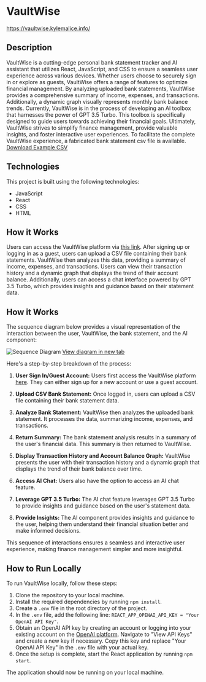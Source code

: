 # VaultWise

https://vaultwise.kylemalice.info/

## Description

VaultWise is a cutting-edge personal bank statement tracker and AI assistant that utilizes React, JavaScript, and CSS to ensure a seamless user experience across various devices. Whether users choose to securely sign in or explore as guests, VaultWise offers a range of features to optimize financial management. By analyzing uploaded bank statements, VaultWise provides a comprehensive summary of income, expenses, and transactions. Additionally, a dynamic graph visually represents monthly bank balance trends. Currently, VaultWise is in the process of developing an AI toolbox that harnesses the power of GPT 3.5 Turbo. This toolbox is specifically designed to guide users towards achieving their financial goals. Ultimately, VaultWise strives to simplify finance management, provide valuable insights, and foster interactive user experiences. To facilitate the complete VaultWise experience, a fabricated bank statement csv file is available.
[Download Example CSV](https://github.com/MaliceKy/VaultWise-Expense-AI-project/blob/main/public/VaultWiseExampleCSV.csv)
## Technologies

This project is built using the following technologies:

- JavaScript
- React
- CSS
- HTML

## How it Works

Users can access the VaultWise platform via [this link](https://vaultwise.kylemalice.info/). After signing up or logging in as a guest, users can upload a CSV file containing their bank statements. VaultWise then analyzes this data, providing a summary of income, expenses, and transactions. Users can view their transaction history and a dynamic graph that displays the trend of their account balance. Additionally, users can access a chat interface powered by GPT 3.5 Turbo, which provides insights and guidance based on their statement data.

## How it Works

The sequence diagram below provides a visual representation of the interaction between the user, VaultWise, the bank statement, and the AI component:

![Sequence Diagram](https://showme.redstarplugin.com/d/dx1PktKV)
[View diagram in new tab](https://showme.redstarplugin.com/d/dx1PktKV)

Here's a step-by-step breakdown of the process:

1. **User Sign In/Guest Account:** Users first access the VaultWise platform [here](https://vaultwise.kylemalice.info/). They can either sign up for a new account or use a guest account.

2. **Upload CSV Bank Statement:** Once logged in, users can upload a CSV file containing their bank statement data.

3. **Analyze Bank Statement:** VaultWise then analyzes the uploaded bank statement. It processes the data, summarizing income, expenses, and transactions.

4. **Return Summary:** The bank statement analysis results in a summary of the user's financial data. This summary is then returned to VaultWise.

5. **Display Transaction History and Account Balance Graph:** VaultWise presents the user with their transaction history and a dynamic graph that displays the trend of their bank balance over time.

6. **Access AI Chat:** Users also have the option to access an AI chat feature.

7. **Leverage GPT 3.5 Turbo:** The AI chat feature leverages GPT 3.5 Turbo to provide insights and guidance based on the user's statement data.

8. **Provide Insights:** The AI component provides insights and guidance to the user, helping them understand their financial situation better and make informed decisions.

This sequence of interactions ensures a seamless and interactive user experience, making finance management simpler and more insightful.


## How to Run Locally

To run VaultWise locally, follow these steps:

1. Clone the repository to your local machine.
2. Install the required dependencies by running `npm install`.
3. Create a `.env` file in the root directory of the project.
4. In the `.env` file, add the following line: `REACT_APP_OPENAI_API_KEY = "Your OpenAI API Key"`.
5. Obtain an OpenAI API key by creating an account or logging into your existing account on the [OpenAI platform](https://platform.openai.com/docs/api-reference/authentication). Navigate to "View API Keys" and create a new key if necessary. Copy this key and replace "Your OpenAI API Key" in the `.env` file with your actual key.
6. Once the setup is complete, start the React application by running `npm start`.

The application should now be running on your local machine.
